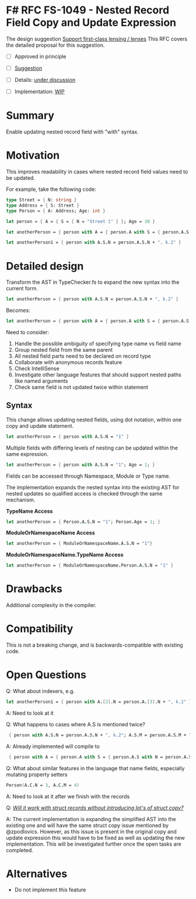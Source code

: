 # F# RFC FS-1049 - Nested Record Field Copy and Update Expression

The design suggestion [Support first-class lensing / lenses](https://github.com/fsharp/fslang-suggestions/issues/379)
This RFC covers the detailed proposal for this suggestion.

* [ ] Approved in principle
* [ ] [Suggestion](https://github.com/fsharp/fslang-suggestions/issues/379)
* [ ] Details: [under discussion](https://github.com/fsharp/fslang-suggestions/issues/379)
* [ ] Implementation: [WIP](https://github.com/dotnet/fsharp/pull/4511)


# Summary
[summary]: #summary

Enable updating nested record field with "with" syntax.

# Motivation
[motivation]: #motivation

This improves readability in cases where nested record field values need to be updated.

For example, take the following code:

```fsharp
type Street = { N: string }
type Address = { S: Street }
type Person = { A: Address; Age: int }

let person = { A = { S = { N = "Street 1" } }; Age = 30 }

let anotherPerson = { person with A = { person.A with S = { person.A.S with N = person.A.S.N + ", k.2" } } }

let anotherPerson1 = { person with A.S.N = person.A.S.N + ", k.2" }
```

# Detailed design
[design]: #detailed-design

Transform the AST in TypeChecker.fs to expand the new syntax into the current form.

````fsharp
let anotherPerson = { person with A.S.N = person.A.S.N + ", k.2" }
````

Becomes:

````fsharp
let anotherPerson = { person with A = { person.A with S = { person.A.S with N = person.A.S.N + ", k.2" } } }
````

Need to consider:

1. Handle the possible ambiguity of specifying type name vs field name
2. Group nested field from the same parent
3. All nested field parts need to be declared on record type
4. Collaborate with anonymous records feature
5. Check IntelliSense
6. Investigate other language features that should support nested paths like named arguments
7. Check same field is not updated twice within statement

## Syntax

This change allows updating nested fields, using dot notation, within one copy and update statement.

````fsharp
let anotherPerson = { person with A.S.N = "1" }
````

Multiple fields with differing levels of nesting can be updated within the same expression.

````fsharp
let anotherPerson = { person with A.S.N = "1"; Age = 1; }
````

Fields can be accessed through Namespace, Module or Type name.

The implementation expands the nested syntax into the existing AST for nested updates so qualified access is checked through the same mechanism.

__TypeName Access__
````fsharp
let anotherPerson = { Person.A.S.N = "1"; Person.Age = 1; }
````

__ModuleOrNamespaceName Access__
````fsharp
let anotherPerson = { ModuleOrNamespaceName.A.S.N = "1"}
````

__ModuleOrNamespaceName.TypeName Access__
````fsharp
let anotherPerson = { ModuleOrNamespaceName.Person.A.S.N = "1" }
````

# Drawbacks
[drawbacks]: #drawbacks

Additional complexity in the compiler.

# Compatibility
[compatibility]: #compatibility

This is not a breaking change, and is backwards-compatible with existing code.

# Open Questions

Q: What about indexers, e.g.
```fsharp
let anotherPerson1 = { person with A.[3].N = person.A.[3].N + ", k.2" }
```
A: Need to look at it

Q: What happens to cases where A.S is mentioned twice?

```fsharp
 { person with A.S.N = person.A.S.N + ", k.2"; A.S.M = person.A.S.M + ", k.3"  }
```

A: Already implemented will compile to

```fsharp
 { person with A = { person.A with S = { person.A.S with N = person.A.S.N + ", k.2"; M = person.A.S.M + ", k.3"  }
```

Q: What about similar features in the language that name fields, especially mutating property setters

```fsharp
Person(A.C.N = 3, A.C.M = 4)
```

A: Need to look at it after we finish with the records

Q: [_Will it work with struct records without introducing lot's of struct copy?_](https://github.com/dotnet/fsharp/pull/4511#issuecomment-401640471)

A: The current implementation is expanding the simplified AST into the existing one and will have the same struct copy issue mentioned by @zpodlovics. However, as this issue is present in the original copy and update expression this would have to be fixed as well as updating the new implementation. This will be investigated further once the open tasks are completed.

# Alternatives

- Do not implement this feature
